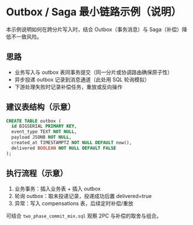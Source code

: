 # Outbox / Saga 最小链路示例（说明）

本示例说明如何在跨分片写入时，结合 Outbox（事务消息）与 Saga（补偿）降低不一致风险。

## 思路

- 业务写入与 outbox 表同事务提交（同一分片或协调路由确保原子性）
- 异步投递 outbox 记录到消息通道（此处用 SQL 轮询模拟）
- 下游处理失败时记录补偿任务，重放或反向操作

## 建议表结构（示意）

```sql
CREATE TABLE outbox (
  id BIGSERIAL PRIMARY KEY,
  event_type TEXT NOT NULL,
  payload JSONB NOT NULL,
  created_at TIMESTAMPTZ NOT NULL DEFAULT now(),
  delivered BOOLEAN NOT NULL DEFAULT FALSE
);
```

## 执行流程（示意）

1) 业务事务：插入业务表 + 插入 outbox
2) 轮询 outbox：取未投递记录，投递成功后置 delivered=true
3) 异常：写入 compensations 表，后续定时补偿/重放

可结合 `two_phase_commit_min.sql` 观察 2PC 与补偿的取舍与组合。

